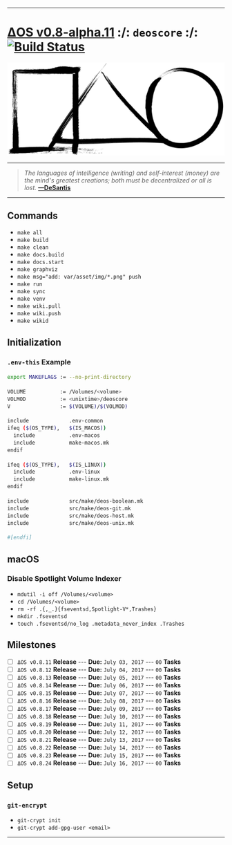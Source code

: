 [this:author:email]: # (atd@bitcoin.sh )
[this:author:name ]: # (Andrew DeSantis)

---

# [ΔOS v0.8-alpha.11][000] :/: `deoscore` :/: [![Build Status][001]][002]

[![self-header.jpg][003]](https://github.com/libdeos/deos-graphviz/wiki)

---

> *The languages of intelligence (writing) and self-interest (money) are the*
> *mind's greatest creations; both must be decentralized or all is lost.*
> **[—DeSantis][004]**

---

## Commands

* `make all`
* `make build`
* `make clean`
* `make docs.build`
* `make docs.start`
* `make graphviz`
* `make msg="add: var/asset/img/*.png" push`
* `make run`
* `make sync`
* `make venv`
* `make wiki.pull`
* `make wiki.push`
* `make wikid`

## Initialization

### `.env-this` Example

```bash
export MAKEFLAGS := --no-print-directory

VOLUME           := /Volumes/<volume>
VOLMOD           := <unixtime>/deoscore
V                := $(VOLUME)/$(VOLMOD)

include             .env-common
ifeq ($(OS_TYPE),   $(IS_MACOS))
  include           .env-macos
  include           make-macos.mk
endif

ifeq ($(OS_TYPE),   $(IS_LINUX))
  include           .env-linux
  include           make-linux.mk
endif

include             src/make/deos-boolean.mk
include             src/make/deos-git.mk
include             src/make/deos-host.mk
include             src/make/deos-unix.mk

#[endfi]
```

## macOS

### Disable Spotlight Volume Indexer

* `mdutil -i off /Volumes/<volume>`
* `cd /Volumes/<volume>`
* `rm -rf .{,_.}{fseventsd,Spotlight-V*,Trashes}`
* `mkdir .fseventsd`
* `touch .fseventsd/no_log .metadata_never_index .Trashes`

## Milestones

* [ ] `ΔOS v0.8.11` **Release** --- **Due:** `July 03, 2017` --- `00` **Tasks**
* [ ] `ΔOS v0.8.12` **Release** --- **Due:** `July 04, 2017` --- `00` **Tasks**
* [ ] `ΔOS v0.8.13` **Release** --- **Due:** `July 05, 2017` --- `00` **Tasks**
* [ ] `ΔOS v0.8.14` **Release** --- **Due:** `July 06, 2017` --- `00` **Tasks**
* [ ] `ΔOS v0.8.15` **Release** --- **Due:** `July 07, 2017` --- `00` **Tasks**
* [ ] `ΔOS v0.8.16` **Release** --- **Due:** `July 08, 2017` --- `00` **Tasks**
* [ ] `ΔOS v0.8.17` **Release** --- **Due:** `July 09, 2017` --- `00` **Tasks**
* [ ] `ΔOS v0.8.18` **Release** --- **Due:** `July 10, 2017` --- `00` **Tasks**
* [ ] `ΔOS v0.8.19` **Release** --- **Due:** `July 11, 2017` --- `00` **Tasks**
* [ ] `ΔOS v0.8.20` **Release** --- **Due:** `July 12, 2017` --- `00` **Tasks**
* [ ] `ΔOS v0.8.21` **Release** --- **Due:** `July 13, 2017` --- `00` **Tasks**
* [ ] `ΔOS v0.8.22` **Release** --- **Due:** `July 14, 2017` --- `00` **Tasks**
* [ ] `ΔOS v0.8.23` **Release** --- **Due:** `July 15, 2017` --- `00` **Tasks**
* [ ] `ΔOS v0.8.24` **Release** --- **Due:** `July 16, 2017` --- `00` **Tasks**

## Setup

### `git-encrypt`

* `git-crypt init`
* `git-crypt add-gpg-user <email>`

---

[000]: https://libdeos.github.io/deos-graphviz/
[001]: https://travis-ci.org/libdeos/deos-graphviz.svg?branch=master
[002]: https://travis-ci.org/libdeos/deos-graphviz
[003]: var/assets/github/self-header-1499073266.png
[004]: https://twitter.com/desantis/status/795023340704595968
